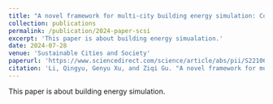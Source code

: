 ```yaml
---
title: "A novel framework for multi-city building energy simulation: Coupling urban microclimate and energy dynamics at high spatiotemporal resolutions"
collection: publications
permalink: /publication/2024-paper-scsi
excerpt: 'This paper is about building energy simualation.'
date: 2024-07-28
venue: 'Sustainable Cities and Society'
paperurl: 'https://www.sciencedirect.com/science/article/abs/pii/S2210670724005432'
citation: 'Li, Qingyu, Genyu Xu, and Ziqi Gu. "A novel framework for multi-city building energy simulation: Coupling urban microclimate and energy dynamics at high spatiotemporal resolutions." Sustainable Cities and Society (2024).'
---
```

This paper is about building energy simulation.

